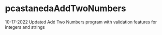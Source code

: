 # pcastanedaAddTwoNumbers

10-17-2022 Updated Add Two Numbers program with validation features for integers and strings
